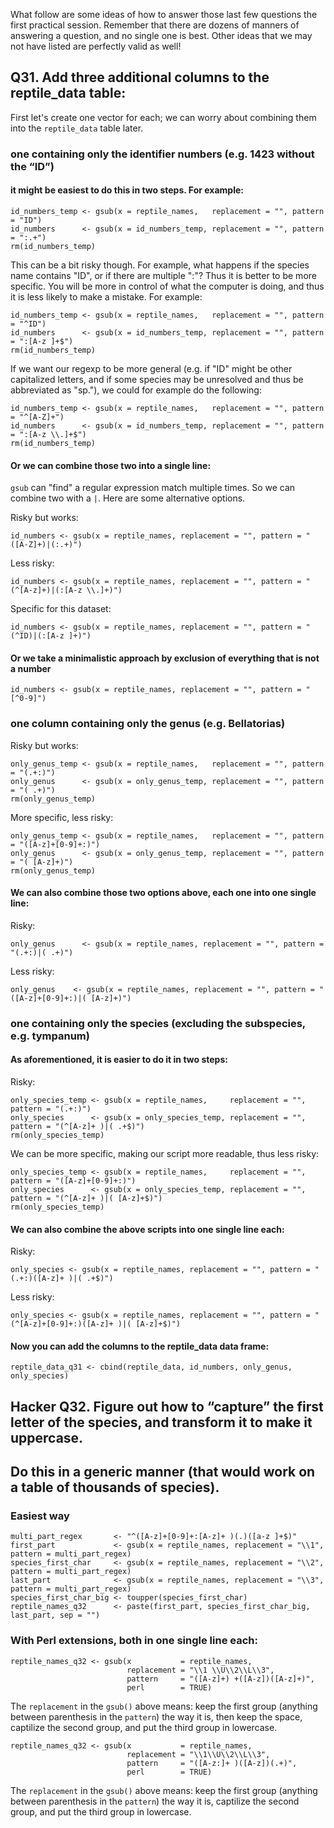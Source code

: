 What follow are some ideas of how to answer those last few questions the first practical session. Remember that there are dozens of manners of answering a question, and no single one is best. Other ideas that we may not have listed are perfectly valid as well!


## Q31. Add three additional columns to the reptile_data table:

First let's create one vector for each; we can worry about combining them into the `reptile_data` table later. 

### one containing only the identifier numbers (e.g. 1423 without the “ID”)

#### it might be easiest to do this in two steps. For example: 
```
id_numbers_temp <- gsub(x = reptile_names,   replacement = "", pattern = "ID")
id_numbers      <- gsub(x = id_numbers_temp, replacement = "", pattern = ":.+")
rm(id_numbers_temp)
```

This can be a bit risky though. For example, what happens if the species name contains "ID", or if there are multiple ":"? Thus it is better to be more specific. You will be more in control of what the computer is doing, and thus it is less likely to make a mistake. For example:
```
id_numbers_temp <- gsub(x = reptile_names,   replacement = "", pattern = "^ID")
id_numbers      <- gsub(x = id_numbers_temp, replacement = "", pattern = ":[A-z ]+$")
rm(id_numbers_temp)
```

If we want our regexp to be more general (e.g. if "ID" might be other capitalized letters, and if some species may be unresolved and thus be abbreviated as "sp."), we could for example do the following:
```
id_numbers_temp <- gsub(x = reptile_names,   replacement = "", pattern = "^[A-Z]+")
id_numbers      <- gsub(x = id_numbers_temp, replacement = "", pattern = ":[A-z \\.]+$")
rm(id_numbers_temp)
```

#### Or we can combine those two into a single line: 

`gsub` can "find" a regular expression match multiple times. So we can combine two with a `|`. Here are some alternative options.

Risky but works: 
```
id_numbers <- gsub(x = reptile_names, replacement = "", pattern = "([A-Z]+)|(:.+)")
```

Less risky:
```
id_numbers <- gsub(x = reptile_names, replacement = "", pattern = "(^[A-z]+)|(:[A-z \\.]+)")
```

Specific for this dataset:
```
id_numbers <- gsub(x = reptile_names, replacement = "", pattern = "(^ID)|(:[A-z ]+)")
```

#### Or we take a minimalistic approach by exclusion of everything that is not a number
```
id_numbers <- gsub(x = reptile_names, replacement = "", pattern = "[^0-9]")
```

### one column containing only the genus (e.g. Bellatorias)

Risky but works:
```
only_genus_temp <- gsub(x = reptile_names,   replacement = "", pattern = "(.+:)")
only_genus      <- gsub(x = only_genus_temp, replacement = "", pattern = "( .+)")
rm(only_genus_temp)
```

More specific, less risky:
```
only_genus_temp <- gsub(x = reptile_names,   replacement = "", pattern = "([A-z]+[0-9]+:)")
only_genus      <- gsub(x = only_genus_temp, replacement = "", pattern = "( [A-z]+)")
rm(only_genus_temp)
```


#### We can also combine those two options above, each one into one single line:

Risky:
```
only_genus      <- gsub(x = reptile_names, replacement = "", pattern = "(.+:)|( .+)")
```

Less risky:
```
only_genus    <- gsub(x = reptile_names, replacement = "", pattern = "([A-z]+[0-9]+:)|( [A-z]+)")
```

### one containing only the species (excluding the subspecies, e.g. tympanum)

#### As aforementioned, it is easier to do it in two steps:

Risky:
```
only_species_temp <- gsub(x = reptile_names,     replacement = "", pattern = "(.+:)")
only_species      <- gsub(x = only_species_temp, replacement = "", pattern = "(^[A-z]+ )|( .+$)")
rm(only_species_temp)
```

We can be more specific, making our script more readable, thus less risky:
```
only_species_temp <- gsub(x = reptile_names,     replacement = "", pattern = "([A-z]+[0-9]+:)")
only_species      <- gsub(x = only_species_temp, replacement = "", pattern = "(^[A-z]+ )|( [A-z]+$)")
rm(only_species_temp)
``` 

#### We can also combine the above scripts into one single line each:

Risky:
```
only_species <- gsub(x = reptile_names, replacement = "", pattern = "(.+:)([A-z]+ )|( .+$)")
```
Less risky:
```
only_species <- gsub(x = reptile_names, replacement = "", pattern = "(^[A-z]+[0-9]+:)([A-z]+ )|( [A-z]+$)")
```

#### Now you can add the columns to the reptile_data data frame:
```
reptile_data_q31 <- cbind(reptile_data, id_numbers, only_genus, only_species)
```

## Hacker Q32. Figure out how to “capture” the first letter of the species, and transform it to make it uppercase.
## Do this in a generic manner (that would work on a table of thousands of species).

### Easiest way

```
multi_part_regex       <- "^([A-z]+[0-9]+:[A-z]+ )(.)([a-z ]+$)"
first_part             <- gsub(x = reptile_names, replacement = "\\1", pattern = multi_part_regex)
species_first_char     <- gsub(x = reptile_names, replacement = "\\2", pattern = multi_part_regex)
last_part              <- gsub(x = reptile_names, replacement = "\\3", pattern = multi_part_regex)
species_first_char_big <- toupper(species_first_char)
reptile_names_q32      <- paste(first_part, species_first_char_big, last_part, sep = "")
```

### With Perl extensions, both in one single line each:
```
reptile_names_q32 <- gsub(x           = reptile_names, 
                          replacement = "\\1 \\U\\2\\L\\3", 
                          pattern     = "([A-z]+) +([A-z])([A-z]+)", 
                          perl        = TRUE)
```
The `replacement` in the `gsub()` above means: keep the first group (anything between parenthesis in the `pattern`)
the way it is, then keep the space, captilize the second group, and put the third group in lowercase.

```
reptile_names_q32 <- gsub(x           = reptile_names, 
                          replacement = "\\1\\U\\2\\L\\3", 
                          pattern     = "([A-z:]+ )([A-z])(.+)", 
                          perl        = TRUE)
```
The `replacement` in the `gsub()` above means: keep the first group (anything between parenthesis in the `pattern`)
the way it is, captilize the second group, and put the third group in lowercase.

